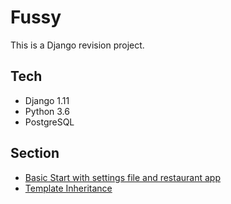 # Fussy
This is a Django revision project.

## Tech
- Django 1.11
- Python 3.6
- PostgreSQL

## Section
- [Basic Start with settings file and restaurant app](https://github.com/SaurabhJ86/Fussy/tree/f99c79cff5e6ae2467751cf2bfb527c8d2a3f22a)
- [Template Inheritance](https://github.com/SaurabhJ86/Fussy/tree/d791e695b20746f2eb138fe0b82955c8f85a2b20)
